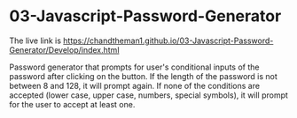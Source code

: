 # 03-Javascript-Password-Generator

The live link is https://chandtheman1.github.io/03-Javascript-Password-Generator/Develop/index.html


Password generator that prompts for user's conditional inputs of the password after clicking on the button.
If the length of the password is not between 8 and 128, it will prompt again. 
If none of the conditions are accepted (lower case, upper case, numbers, special symbols), it will prompt for the user to accept at least one.

